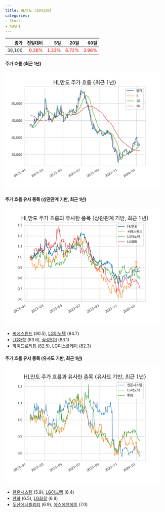 ```yaml
---
title: HL만도 (204320)
categories:
- Stock
- KOSPI
---
```


|종가|전일대비|5일|20일|60일|
|---:|-------:|--:|---:|---:|
|38,100|<span style="color: red">0.26%</span>|<span style="color: red">1.33%</span>|<span style="color: red">6.72%</span>|<span style="color: red">3.96%</span>|

<!-- more -->

#### 주가 흐름 (최근 1년)
![204320](/assets/images/stock/204320.png)


#### 주가 흐름 유사 종목 (상관관계 기반, 최근 1년)
![204320](/assets/images/stock/204320_corr.png)
- [씨에스윈드](/112610/) (90.5), [LG이노텍](/011070/) (84.7)
- [LG화학](/051910/) (83.6), [삼성SDI](/006400/) (83.1)
- [하이드로리튬](/101670/) (82.5), [LG디스플레이](/034220/) (82.3)


#### 주가 흐름 유사 종목 (유사도 기반, 최근 1년)
![204320](/assets/images/stock/204320_sim.png)
- [한온시스템](/018880/) (5.9), [LG이노텍](/011070/) (6.4)
- [한화](/000880/) (6.5), [LG화학](/051910/) (6.8)
- [두산에너빌리티](/034020/) (6.9), [에스에프에이](/056190/) (7.0)